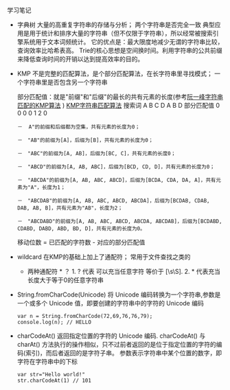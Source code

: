 学习笔记

* 字典树
  大量的高重复字符串的存储与分析；
  两个字符串是否完全一致
  典型应用是用于统计和排序大量的字符串（但不仅限于字符串），所以经常被搜索引擎系统用于文本词频统计。
  它的优点是：最大限度地减少无谓的字符串比较，查询效率比哈希表高。
      Trie的核心思想是空间换时间。利用字符串的公共前缀来降低查询时间的开销以达到提高效率的目的。

* KMP
  不是完整的匹配算法，是个部分匹配算法，在长字符串里寻找模式；
  一个字符串里是否包含另一个字符串 

  部分匹配值：就是"前缀"和"后缀"的最长的共有元素的长度(参考[阮一峰字符串匹配的KMP算法](http://www.ruanyifeng.com/blog/2013/05/Knuth%E2%80%93Morris%E2%80%93Pratt_algorithm.html) )
	[KMP字符串匹配算法](https://www.bilibili.com/video/BV1Ys411d7yh?05%3A33)
      搜索词     A B C D A B D
      部分匹配值  0 0 0 0 1 2 0

      －  A"的前缀和后缀都为空集，共有元素的长度为0；

      －　"AB"的前缀为[A]，后缀为[B]，共有元素的长度为0；

      －　"ABC"的前缀为[A, AB]，后缀为[BC, C]，共有元素的长度0；

      －　"ABCD"的前缀为[A, AB, ABC]，后缀为[BCD, CD, D]，共有元素的长度为0；

      －　"ABCDA"的前缀为[A, AB, ABC, ABCD]，后缀为[BCDA, CDA, DA, A]，共有元素为"A"，长度为1；

      －　"ABCDAB"的前缀为[A, AB, ABC, ABCD, ABCDA]，后缀为[BCDAB, CDAB, DAB, AB, B]，共有元素为"AB"，长度为2；

      －　"ABCDABD"的前缀为[A, AB, ABC, ABCD, ABCDA, ABCDAB]，后缀为[BCDABD, CDABD, DABD, ABD, BD, D]，共有元素的长度为0。

   移动位数 = 已匹配的字符数 - 对应的部分匹配值

* wildcard
  在KMP的基础上加上了通配符；
  常用于文件查找之类的 
  * 两种通配符 * ？
		1. ? 代表 可以充当任意字符 等价于 [\\s\\S].
		2. \* 代表充当长度大于等于0的任意字符串



* String.fromCharCode(Unicode)
  将 Unicode 编码转换为一个字符串,参数是一个或多个 Unicode 值，即要创建的字符串中的字符的 Unicode 编码

      var n = String.fromCharCode(72,69,76,76,79);
      console.log(n); // HELLO

* charCodeAt()
  返回指定位置的字符的 Unicode 编码.
  charCodeAt() 与 charAt() 方法执行的操作相似，只不过前者返回的是位于指定位置的字符的编码(索引)，而后者返回的是字符子串。
  参数表示字符串中某个位置的数字，即字符在字符串中的下标

      var str="Hello world!"
      str.charCodeAt(1) // 101